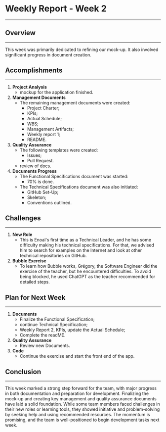 # Weekly Report - Week 2
---

## Overview
---

This week was primarily dedicated to refining our mock-up. It also involved significant progress in document creation.

## Accomplishments
---

1. **Project Analysis**
   - mockup for the application finished.
2. **Management Documents**
   - The remaining management documents were created:
      - Project Charter;
      - KPIs;
      - Actual Schedule;
      - WBS;
      - Management Artifacts;
      - Weekly report 1;
      - README.
3. **Quality Assurance**
     - The following templates were created:
       - Issues;
       - Pull Request.
     - review of docs.
4. **Documents Progress**
    - The Functional Specifications document was started:
      - 70% is done.
   - The Technical Specifications document was also initiated:
        - GitHub Set-Up;
        - Skeleton;
        - Conventions outlined.

## Challenges
---

1. **New Role**
   - This is Enoal's first time as a Technical Leader, and he has some difficulty making his technical specifications. For that, we advised him to search for examples on the Internet and look at other technical repositories on GitHub.
2. **Bubble Exercise**
   - To learn how Bubble works, Grégory, the Software Engineer did the exercise of the teacher, but he encountered difficulties. To avoid being blocked, he used ChatGPT as the teacher recommended for detailed steps.

## Plan for Next Week
---

1. **Documents**
   - Finalize the Functional Specification;
   - continue Technical Specification;
   - Weekly Report 2, KPIs, update the Actual Schedule;
   - Complete the readME.
2. **Quality Assurance** 
   - Review new Documents.
3. **Code**
   - Continue the exercise and start the front end of the app.


## Conclusion
---

This week marked a strong step forward for the team, with major progress in both documentation and preparation for development. Finalizing the mock-up and creating key management and quality assurance documents have laid a solid foundation. While some team members faced challenges in their new roles or learning tools, they showed initiative and problem-solving by seeking help and using recommended resources. The momentum is promising, and the team is well-positioned to begin development tasks next week.